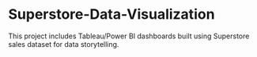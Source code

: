 # Superstore-Data-Visualization
This project includes Tableau/Power BI dashboards built using Superstore sales dataset for data storytelling.

